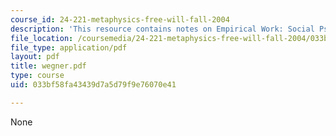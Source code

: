 ```yaml
---
course_id: 24-221-metaphysics-free-will-fall-2004
description: 'This resource contains notes on Empirical Work: Social Psychology I.'
file_location: /coursemedia/24-221-metaphysics-free-will-fall-2004/033bf58fa43439d7a5d79f9e76070e41_wegner.pdf
file_type: application/pdf
layout: pdf
title: wegner.pdf
type: course
uid: 033bf58fa43439d7a5d79f9e76070e41

---
```

None